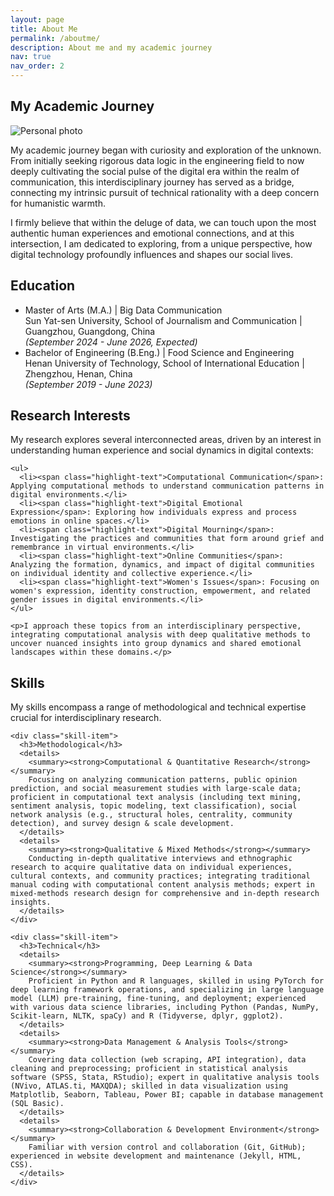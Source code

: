 ```yaml
---
layout: page
title: About Me
permalink: /aboutme/
description: About me and my academic journey
nav: true
nav_order: 2
---
```


<div class="about-container">

<div class="about-card">
  <h2 class="card-title">My Academic Journey</h2>
  <div class="card-content project-highlight">
    <div class="project-image">
      <img class="profile-photo" src="{{ site.baseurl }}/assets/img/prof_pic_color.png" alt="Personal photo">
    </div>
    <div class="project-details">
      <p>
        My academic journey began with curiosity and exploration of the unknown. From initially seeking rigorous data logic in the engineering field to now deeply cultivating the social pulse of the digital era within the realm of communication, this interdisciplinary journey has served as a bridge, connecting my intrinsic pursuit of technical rationality with a deep concern for humanistic warmth.
      </p>
      <p>
        I firmly believe that within the deluge of data, we can touch upon the most authentic human experiences and emotional connections, and at this intersection, I am dedicated to exploring, from a unique perspective, how digital technology profoundly influences and shapes our social lives.
      </p>
    </div>
  </div>
</div>

<div class="about-card">
  <h2 class="card-title">Education</h2>
  <div class="card-content">
    <ul>
      <li><span class="highlight-text">Master of Arts (M.A.) | Big Data Communication</span><br>
      Sun Yat-sen University, School of Journalism and Communication | Guangzhou, Guangdong, China<br>
      <em>(September 2024 - June 2026, Expected)</em></li>
      <li><span class="highlight-text">Bachelor of Engineering (B.Eng.) | Food Science and Engineering</span><br>
      Henan University of Technology, School of International Education | Zhengzhou, Henan, China<br>
      <em>(September 2019 - June 2023)</em></li>
    </ul>
  </div>
</div>

<div class="about-card">
  <h2 class="card-title">Research Interests</h2>
  <div class="card-content">
    <p>My research explores several interconnected areas, driven by an interest in understanding human experience and social dynamics in digital contexts:</p>
    
    <ul>
      <li><span class="highlight-text">Computational Communication</span>: Applying computational methods to understand communication patterns in digital environments.</li>
      <li><span class="highlight-text">Digital Emotional Expression</span>: Exploring how individuals express and process emotions in online spaces.</li>
      <li><span class="highlight-text">Digital Mourning</span>: Investigating the practices and communities that form around grief and remembrance in virtual environments.</li>
      <li><span class="highlight-text">Online Communities</span>: Analyzing the formation, dynamics, and impact of digital communities on individual identity and collective experience.</li>
      <li><span class="highlight-text">Women's Issues</span>: Focusing on women's expression, identity construction, empowerment, and related gender issues in digital environments.</li>
    </ul>
    
    <p>I approach these topics from an interdisciplinary perspective, integrating computational analysis with deep qualitative methods to uncover nuanced insights into group dynamics and shared emotional landscapes within these domains.</p>
  </div>
</div>

<div class="about-card">
  <h2 class="card-title">Skills</h2>
  <div class="card-content">
    <p>My skills encompass a range of methodological and technical expertise crucial for interdisciplinary research.</p>
    
    <div class="skill-item">
      <h3>Methodological</h3>
      <details>
        <summary><strong>Computational & Quantitative Research</strong></summary>
        Focusing on analyzing communication patterns, public opinion prediction, and social measurement studies with large-scale data; proficient in computational text analysis (including text mining, sentiment analysis, topic modeling, text classification), social network analysis (e.g., structural holes, centrality, community detection), and survey design & scale development.
      </details>
      <details>
        <summary><strong>Qualitative & Mixed Methods</strong></summary>
        Conducting in-depth qualitative interviews and ethnographic research to acquire qualitative data on individual experiences, cultural contexts, and community practices; integrating traditional manual coding with computational content analysis methods; expert in mixed-methods research design for comprehensive and in-depth research insights.
      </details>
    </div>
    
    <div class="skill-item">
      <h3>Technical</h3>
      <details>
        <summary><strong>Programming, Deep Learning & Data Science</strong></summary>
        Proficient in Python and R languages, skilled in using PyTorch for deep learning framework operations, and specializing in large language model (LLM) pre-training, fine-tuning, and deployment; experienced with various data science libraries, including Python (Pandas, NumPy, Scikit-learn, NLTK, spaCy) and R (Tidyverse, dplyr, ggplot2).
      </details>
      <details>
        <summary><strong>Data Management & Analysis Tools</strong></summary>
        Covering data collection (web scraping, API integration), data cleaning and preprocessing; proficient in statistical analysis software (SPSS, Stata, RStudio); expert in qualitative analysis tools (NVivo, ATLAS.ti, MAXQDA); skilled in data visualization using Matplotlib, Seaborn, Tableau, Power BI; capable in database management (SQL Basic).
      </details>
      <details>
        <summary><strong>Collaboration & Development Environment</strong></summary>
        Familiar with version control and collaboration (Git, GitHub); experienced in website development and maintenance (Jekyll, HTML, CSS).
      </details>
    </div>
  </div>
</div>

</div>

